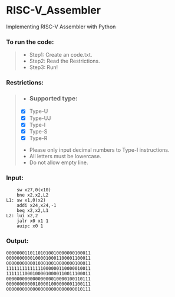 # RISC-V_Assembler

Implementing RISC-V Assembler with Python

### To run the code:

>* Step1: Create an code.txt.
>* Step2: Read the Restrictions.
>* Step3: Run!

### Restrictions:

>* ### Supported type: 
>- [x] Type-U
>- [X] Type-UJ
>- [X] Type-I
>- [X] Type-S
>- [X] Type-R
>* Please only input decimal numbers to Type-I instructions.
>* All letters must be lowercase.
>* Do not allow empty line.


### Input:

        sw x27,0(x10)
        bne x2,x2,L2
    L1: sw x1,0(x2)
        addi x24,x24,-1
        beq x2,x2,L1
    L2: lui x2,2
        jalr x0 x1 1
        auipc x0 1
    
### Output:
    
    00000001101101010010000000100011
    00000000001000010001100001100011
    00000000000100010010000000100011
    11111111111111000000110000010011
    11111110001000010000110011100011
    00000000000000000010000100110111
    00000000000100001000000001100111
    00000000000000000000000000010111
